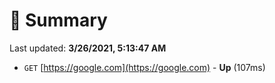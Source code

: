 # 📖 Summary
Last updated: **3/26/2021, 5:13:47 AM**

- `GET` [https://google.com](https://google.com) - **Up** (107ms)
